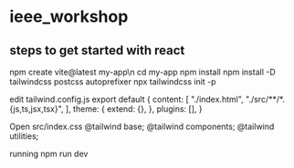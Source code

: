 ﻿# ieee_workshop

## steps to get started with react

npm create vite@latest my-app\n
cd my-app
npm install
npm install -D tailwindcss postcss autoprefixer
npx tailwindcss init -p

edit tailwind.config.js
export default {
  content: [
    "./index.html",
    "./src/**/*.{js,ts,jsx,tsx}",
  ],
  theme: {
    extend: {},
  },
  plugins: [],
}

Open src/index.css
@tailwind base;
@tailwind components;
@tailwind utilities;


running
npm run dev




